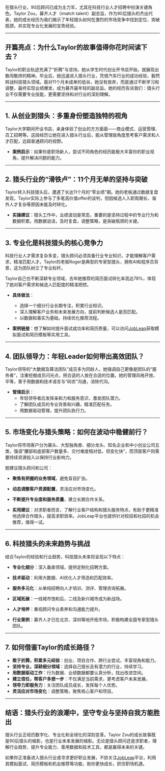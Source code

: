 在猎头行业，90后顾问已成为主力军，尤其在科技行业人才招聘中扮演关键角色。Taylor Zou，募齐人才（imatch talent）副总监，作为90后猎头的杰出代表，她的成长经历为我们揭示了年轻猎头如何在激烈的市场竞争中找到定位、突破瓶颈，并实现专业化发展的宝贵经验。

---

## 开篇亮点：为什么Taylor的故事值得你花时间读下去？

Taylor的职业轨迹充满了“折腾”与坚持。她从学生时代创业开书店开始，就展现出敢闯敢拼的精神。毕业后，她迅速进入猎头行业，凭借汽车行业的成功经验，毅然转战科技猎头领域。面对11个月未成单的低谷，她没有放弃，而是通过不断学习和调整，最终实现业绩爆发，成为募齐最年轻的副总监。她的经历告诉我们：猎头行业不仅需要专业技能，更需要坚持和对行业的深刻理解。

---

## 1. 从创业到猎头：多重身份塑造独特的视角

Taylor大学期间开设书店，亲身体验了创业的方方面面——商业模式、运营管理、员工招聘等。这段经历让她在进入猎头行业后，能从管理层角度思考客户需求和人才匹配，远超普通顾问的视野。

- **案例启示**：如果你是职场新人，尝试不同角色的经历能极大丰富你的职业视角，提升解决问题的能力。

---

## 2. 猎头行业的“滑铁卢”：11个月无单的坚持与突破

Taylor转入科技猎头后，遭遇了长达11个月的“零业绩”期。她的老板通过数据复盘发现，Taylor实际上参与了多笔高价值offer的谈判，但因候选人入职周期长、海外人才复杂等原因未能及时转化。

- **实操建议**：猎头工作中，业绩波动是常态，重要的是坚持过程中的专业行为和数据积累。用数据说话，及时复盘，调整策略，是突破瓶颈的关键。

---

## 3. 专业化是科技猎头的核心竞争力

科技行业人才需求复杂多变，猎头顾问必须具备行业专业知识，才能理解客户需求，精准匹配人才。Taylor的老板Roger是典型的专家型猎头，拥有AI和程序员背景，这为团队树立了专业标杆。

Taylor自己也不断深耕专业领域，去年她推荐的简历面试转化率高达78%，体现了她对客户需求和候选人匹配度的精准把控。

- **具体做法**：  
  - 选择一个细分行业长期专注，积累行业知识。  
  - 深入理解客户业务和未来发展方向，提前判断候选人是否匹配。  
  - 以数据和事实为基础，持续优化推荐流程。

- **案例链接**：想了解如何提升面试成功率和简历质量，可以访问[JobLeap](https://www.jobleap.cn)获取模拟面试和简历模板等实用工具。

---

## 4. 团队领导力：年轻Leader如何带出高效团队？

Taylor领导的“大数据及算法团队”成员多为同龄人，她强调自己更像是团队的“服务者”，注重挖掘成员闪光点，把合适的人放在合适的位置。她的管理风格开放、平等，善于用数据和技术语言与“码农”沟通，消除代沟。

- **管理启示**：  
  - 年轻领导者应发挥亲和力和服务意识，激发团队潜力。  
  - 了解团队成员的专业背景和兴趣，精准匹配任务。  
  - 用数据驱动管理，提升团队执行力。

---

## 5. 市场变化与猎头策略：如何在波动中稳健前行？

Taylor将市场客户分为寡头、大型独角兽、细分龙头、知名企业和中小创业公司五类，强调“腰部和底部客户数量多、交付难度相对低，但变化快”，而顶层客户则需要持续资源投入以保持行业影响力。

她建议猎头顾问和公司：

- **聚焦有把握的业务领域**，避免盲目扩张。  
- **动态调整客户资源配置**，灵活应对市场变化。  
- **不断提升专业度和服务质量**，建立长期合作关系。

- **实用建议**：对求职者而言，了解行业客户结构和猎头服务特点，有助于更精准地选择合作猎头，提高求职效率。JobLeap平台也提供针对校招和社招的机会推荐，值得一试。

---

## 6. 科技猎头的未来趋势与挑战

结合Taylor的经验和行业趋势，科技猎头未来将呈现以下特点：

- **专业化细分**：深入垂直领域，提供定制化招聘方案。  
- **技术驱动**：利用大数据、AI优化人才筛选和匹配效率。  
- **服务多元化**：从单纯招聘向人才培训、测评、管理咨询拓展。  
- **区域拓展**：一线城市饱和后，二线及新兴城市成为新战场。  
- **人才培养**：重视顾问专业素养和沟通能力提升。

- **行业案例**：募齐人才已在北京、深圳等地开拓市场，积极构建全国专家型猎头团队。

---

## 7. 如何借鉴Taylor的成长路径？

- **敢于折腾，积累多元经验**：创业、项目合作、跨行业尝试，丰富视角和能力。  
- **坚持专业，深耕细分领域**：选择自己擅长且有潜力的行业，持续学习。  
- **用数据驱动工作**：行为数据、业绩数据都要认真分析，找出改进空间。  
- **建立信任，帮客户多想一步**：不仅满足当前需求，更考虑客户未来发展。  
- **领导力即服务力**：关注团队成员成长，发挥每个人优势。  
- **灵活应对市场变化**：调整策略，聚焦核心客户和项目。

---

## 结语：猎头行业的浪潮中，坚守专业与坚持自我方能胜出

猎头行业正经历数字化、专业化和全球化的深刻变革。Taylor Zou的成长故事既是90后猎头的缩影，也是行业未来发展的缩影。无论是猎头顾问还是求职者，理解行业趋势、提升专业能力、善用数据和技术工具，都是赢得未来的关键。

如果你正准备进入猎头行业或寻求更好职业发展，不妨关注[JobLeap](https://www.jobleap.cn)平台，利用其模拟面试、简历模板和机会推荐等功能，助你更快成长，抓住职场机遇。